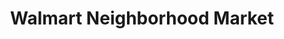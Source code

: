---
title: "Walmart Neighborhood Market"
url: /tucson/walmart-neighborhood-market-south-kolb-road/
shop: Supermarkt
---